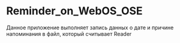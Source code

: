 # Reminder_on_WebOS_OSE
Данное приложение выполняет запись данных о дате и причине напоминания в файл, который считывает Reader
